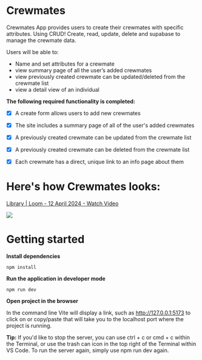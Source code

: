 # Crewmates
Crewmates App provides users to create their crewmates with specific attributes.
Using CRUD! Create, read, update, delete and supabase to manage the crewmate data.

Users will be able to: 
- Name and set attributes for a crewmate
- view summary page of all the user’s added crewmates
- view previously created crewmate can be updated/deleted from the crewmate list
- view a detail view of an individual

**The following **required** functionality is completed:**

- [x] A create form allows users to add new crewmates

- [x] The site includes a summary page of all of the user's added crewmates

- [x] A previously created crewmate can be updated from the crewmate list

- [x] A previously created crewmate can be deleted from the crewmate list

- [x] Each crewmate has a direct, unique link to an info page about them

# Here's how Crewmates looks:

<div>
    <a href="https://www.loom.com/share/9bc4fc4df695400ca6ba86ef7a19b623">
      <p>Library | Loom - 12 April 2024 - Watch Video</p>
    </a>
    <a href="https://www.loom.com/share/9bc4fc4df695400ca6ba86ef7a19b623">
      <img style="max-width:300px;" src="https://cdn.loom.com/sessions/thumbnails/9bc4fc4df695400ca6ba86ef7a19b623-with-play.gif">
    </a>
  </div>

# Getting started
**Install dependencies**
```
npm install
```

**Run the application in developer mode**

```
npm run dev
```


**Open project in the browser**

In the command line Vite will display a link, such as http://127.0.0.1:5173 to click on or copy/paste that will take you to the localhost port where the project is running.

**Tip:** If you'd like to stop the server, you can use ctrl + c or cmd + c within the Terminal, or use the trash can icon in the top right of the Terminal within VS Code. To run the server again, simply use npm run dev again.